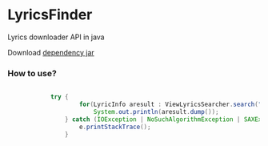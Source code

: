 # LyricsFinder
Lyrics downloader API in java

Download [dependency jar]()

### How to use?

```java

            try {
                    for(LyricInfo aresult : ViewLyricsSearcher.search("westlife","my love", 1).getLyricsInfo()) //Artist, Title, Page
                        System.out.println(aresult.dump());
                } catch (IOException | NoSuchAlgorithmException | SAXException | ParserConfigurationException e) {
                    e.printStackTrace();
                }
```                

